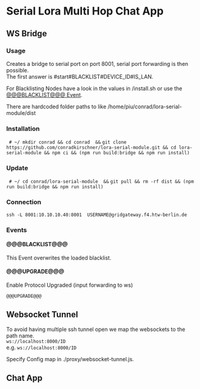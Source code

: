 # Serial Lora Multi Hop Chat App 

## WS Bridge
### Usage
Creates a bridge to serial port on port 8001, serial port forwarding is then possible.  
The first answer is #start#BLACKLIST#DEVICE_ID#IS_LAN.  


For Blacklisting Nodes have a look in the values in /install.sh or use the [@@@BLACKLIST@@@ Event](#Events).  

There are hardcoded folder paths to like /home/piu/conrad/lora-serial-module/dist
### Installation
``` # ~/ mkdir conrad && cd conrad  &&```
``` git clone https://github.com/conradkirschner/lora-serial-module.git && cd lora-serial-module && npm ci && (npm run build:bridge && npm run install) ```

### Update
``` # ~/ cd conrad/lora-serial-module  &&```
``` git pull && rm -rf dist && (npm run build:bridge && npm run install) ```

### Connection
``` ssh -L 8001:10.10.10.40:8001  USERNAME@gridgateway.f4.htw-berlin.de ```
### Events
#### @@@BLACKLIST@@@
This Event overwrites the loaded blacklist.  

#### @@@UPGRADE@@@
Enable Protocol Upgraded (input forwarding to ws)

```@@@UPGRADE@@@```

## Websocket Tunnel 

To avoid having multiple ssh tunnel open we map the websockets to the path name.  
```ws://localhost:8000/ID```  
e.g. ```ws://localhost:8000/ID```  

Specify Config map in ./proxy/websocket-tunnel.js. 

## Chat App
### 
